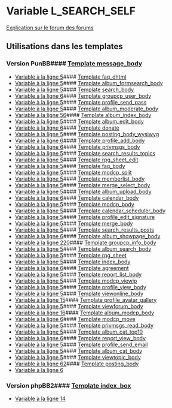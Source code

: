 # Variable L_SEARCH_SELF
[Explication sur le forum des forums](http://forum.forumactif.com/t294113-listing-des-variables#L_SEARCH_SELF)
## Utilisations dans les templates
### Version PunBB#### [Template message_body](punbb/message_body.md)
* [Variable à la ligne 5](../punbb/message_body.tpl#L5)#### [Template faq_dhtml](punbb/faq_dhtml.md)
* [Variable à la ligne 5](../punbb/faq_dhtml.tpl#L5)#### [Template album_formsearch_body](punbb/album_formsearch_body.md)
* [Variable à la ligne 5](../punbb/album_formsearch_body.tpl#L5)#### [Template search_body](punbb/search_body.md)
* [Variable à la ligne 6](../punbb/search_body.tpl#L6)#### [Template groupcp_user_body](punbb/groupcp_user_body.md)
* [Variable à la ligne 5](../punbb/groupcp_user_body.tpl#L5)#### [Template profile_send_pass](punbb/profile_send_pass.md)
* [Variable à la ligne 5](../punbb/profile_send_pass.tpl#L5)#### [Template album_moderate_body](punbb/album_moderate_body.md)
* [Variable à la ligne 56](../punbb/album_moderate_body.tpl#L56)#### [Template album_index_body](punbb/album_index_body.md)
* [Variable à la ligne 5](../punbb/album_index_body.tpl#L5)#### [Template album_edit_body](punbb/album_edit_body.md)
* [Variable à la ligne 6](../punbb/album_edit_body.tpl#L6)#### [Template donate](punbb/donate.md)
* [Variable à la ligne 5](../punbb/donate.tpl#L5)#### [Template posting_body_wysiwyg](punbb/posting_body_wysiwyg.md)
* [Variable à la ligne 6](../punbb/posting_body_wysiwyg.tpl#L6)#### [Template profile_add_body](punbb/profile_add_body.md)
* [Variable à la ligne 6](../punbb/profile_add_body.tpl#L6)#### [Template privmsgs_body](punbb/privmsgs_body.md)
* [Variable à la ligne 5](../punbb/privmsgs_body.tpl#L5)#### [Template search_results_topics](punbb/search_results_topics.md)
* [Variable à la ligne 5](../punbb/search_results_topics.tpl#L5)#### [Template rpg_sheet_edit](punbb/rpg_sheet_edit.md)
* [Variable à la ligne 5](../punbb/rpg_sheet_edit.tpl#L5)#### [Template faq_body](punbb/faq_body.md)
* [Variable à la ligne 5](../punbb/faq_body.tpl#L5)#### [Template modcp_split](punbb/modcp_split.md)
* [Variable à la ligne 5](../punbb/modcp_split.tpl#L5)#### [Template memberlist_body](punbb/memberlist_body.md)
* [Variable à la ligne 5](../punbb/memberlist_body.tpl#L5)#### [Template merge_select_body](punbb/merge_select_body.md)
* [Variable à la ligne 5](../punbb/merge_select_body.tpl#L5)#### [Template album_upload_body](punbb/album_upload_body.md)
* [Variable à la ligne 6](../punbb/album_upload_body.tpl#L6)#### [Template calendar_body](punbb/calendar_body.md)
* [Variable à la ligne 5](../punbb/calendar_body.tpl#L5)#### [Template modcp_body](punbb/modcp_body.md)
* [Variable à la ligne 5](../punbb/modcp_body.tpl#L5)#### [Template calendar_scheduler_body](punbb/calendar_scheduler_body.md)
* [Variable à la ligne 5](../punbb/calendar_scheduler_body.tpl#L5)#### [Template profile_edit_signature](punbb/profile_edit_signature.md)
* [Variable à la ligne 5](../punbb/profile_edit_signature.tpl#L5)#### [Template merge_body](punbb/merge_body.md)
* [Variable à la ligne 5](../punbb/merge_body.tpl#L5)#### [Template search_results_posts](punbb/search_results_posts.md)
* [Variable à la ligne 6](../punbb/search_results_posts.tpl#L6)#### [Template album_showpage_body](punbb/album_showpage_body.md)
* [Variable à la ligne 220](../punbb/album_showpage_body.tpl#L220)#### [Template groupcp_info_body](punbb/groupcp_info_body.md)
* [Variable à la ligne 5](../punbb/groupcp_info_body.tpl#L5)#### [Template album_search_body](punbb/album_search_body.md)
* [Variable à la ligne 5](../punbb/album_search_body.tpl#L5)#### [Template rpg_sheet](punbb/rpg_sheet.md)
* [Variable à la ligne 5](../punbb/rpg_sheet.tpl#L5)#### [Template index_body](punbb/index_body.md)
* [Variable à la ligne 6](../punbb/index_body.tpl#L6)#### [Template agreement](punbb/agreement.md)
* [Variable à la ligne 5](../punbb/agreement.tpl#L5)#### [Template report_list_body](punbb/report_list_body.md)
* [Variable à la ligne 5](../punbb/report_list_body.tpl#L5)#### [Template modcp_viewip](punbb/modcp_viewip.md)
* [Variable à la ligne 5](../punbb/modcp_viewip.tpl#L5)#### [Template profile_view_body](punbb/profile_view_body.md)
* [Variable à la ligne 5](../punbb/profile_view_body.tpl#L5)#### [Template viewonline_body](punbb/viewonline_body.md)
* [Variable à la ligne 15](../punbb/viewonline_body.tpl#L15)#### [Template profile_avatar_gallery](punbb/profile_avatar_gallery.md)
* [Variable à la ligne 5](../punbb/profile_avatar_gallery.tpl#L5)#### [Template viewforum_body](punbb/viewforum_body.md)
* [Variable à la ligne 16](../punbb/viewforum_body.tpl#L16)#### [Template album_modcp_body](punbb/album_modcp_body.md)
* [Variable à la ligne 6](../punbb/album_modcp_body.tpl#L6)#### [Template modcp_move](punbb/modcp_move.md)
* [Variable à la ligne 5](../punbb/modcp_move.tpl#L5)#### [Template privmsgs_read_body](punbb/privmsgs_read_body.md)
* [Variable à la ligne 5](../punbb/privmsgs_read_body.tpl#L5)#### [Template album_cat_top10](punbb/album_cat_top10.md)
* [Variable à la ligne 6](../punbb/album_cat_top10.tpl#L6)#### [Template report_view_body](punbb/report_view_body.md)
* [Variable à la ligne 5](../punbb/report_view_body.tpl#L5)#### [Template profile_send_email](punbb/profile_send_email.md)
* [Variable à la ligne 5](../punbb/profile_send_email.tpl#L5)#### [Template album_cat_body](punbb/album_cat_body.md)
* [Variable à la ligne 5](../punbb/album_cat_body.tpl#L5)#### [Template viewtopic_body](punbb/viewtopic_body.md)
* [Variable à la ligne 62](../punbb/viewtopic_body.tpl#L62)#### [Template posting_body](punbb/posting_body.md)
* [Variable à la ligne 6](../punbb/posting_body.tpl#L6)
### Version phpBB2#### [Template index_box](subsilver/index_box.md)
* [Variable à la ligne 14](../subsilver/index_box.tpl#L14)